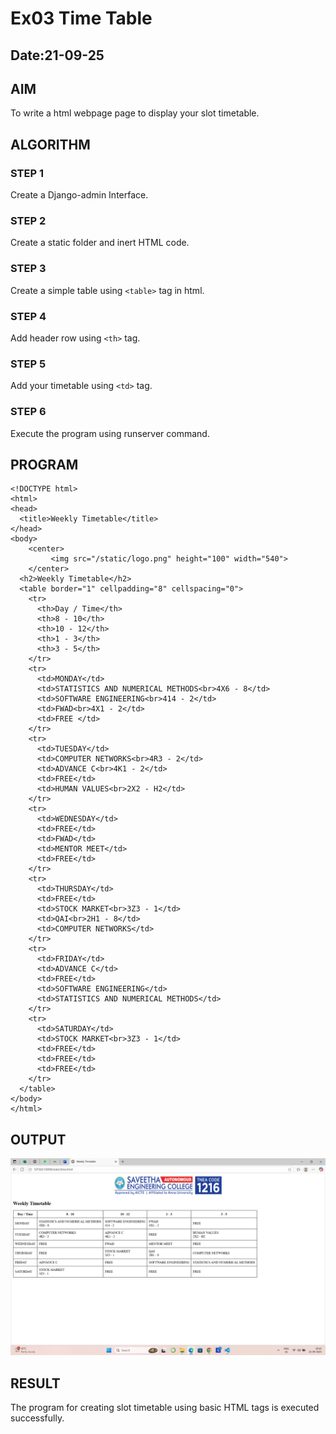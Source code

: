 # Ex03 Time Table
## Date:21-09-25

## AIM
To write a html webpage page to display your slot timetable.

## ALGORITHM
### STEP 1
Create a Django-admin Interface.

### STEP 2
Create a static folder and inert HTML code.

### STEP 3
Create a simple table using ```<table>``` tag in html.

### STEP 4
Add header row using ```<th>``` tag.

### STEP 5
Add your timetable using ```<td>``` tag.

### STEP 6
Execute the program using runserver command.

## PROGRAM
```
<!DOCTYPE html>
<html>
<head>
  <title>Weekly Timetable</title>
</head>
<body>
    <center>
         <img src="/static/logo.png" height="100" width="540">
    </center>
  <h2>Weekly Timetable</h2>
  <table border="1" cellpadding="8" cellspacing="0">
    <tr>
      <th>Day / Time</th>
      <th>8 - 10</th>
      <th>10 - 12</th>
      <th>1 - 3</th>
      <th>3 - 5</th>
    </tr>
    <tr>
      <td>MONDAY</td>
      <td>STATISTICS AND NUMERICAL METHODS<br>4X6 - 8</td>
      <td>SOFTWARE ENGINEERING<br>414 - 2</td>
      <td>FWAD<br>4X1 - 2</td>
      <td>FREE </td>
    </tr>
    <tr>
      <td>TUESDAY</td>
      <td>COMPUTER NETWORKS<br>4R3 - 2</td>
      <td>ADVANCE C<br>4K1 - 2</td>
      <td>FREE</td>
      <td>HUMAN VALUES<br>2X2 - H2</td>
    </tr>
    <tr>
      <td>WEDNESDAY</td>
      <td>FREE</td>
      <td>FWAD</td>
      <td>MENTOR MEET</td>
      <td>FREE</td>
    </tr>
    <tr>
      <td>THURSDAY</td>
      <td>FREE</td>
      <td>STOCK MARKET<br>3Z3 - 1</td>
      <td>QAI<br>2H1 - 8</td>
      <td>COMPUTER NETWORKS</td>
    </tr>
    <tr>
      <td>FRIDAY</td>
      <td>ADVANCE C</td>
      <td>FREE</td>
      <td>SOFTWARE ENGINEERING</td>
      <td>STATISTICS AND NUMERICAL METHODS</td>
    </tr>
    <tr>
      <td>SATURDAY</td>
      <td>STOCK MARKET<br>3Z3 - 1</td>
      <td>FREE</td>
      <td>FREE</td>
      <td>FREE</td>
    </tr>
  </table>
</body>
</html>
```


## OUTPUT
![alt text](<Screenshot (184)-1.png>)


## RESULT
The program for creating slot timetable using basic HTML tags is executed successfully.
